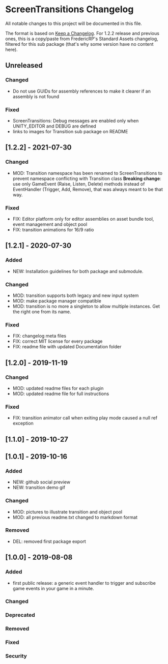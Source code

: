 # ScreenTransitions Changelog
All notable changes to this project will be documented in this file.

The format is based on [Keep a Changelog](https://keepachangelog.com/en/1.0.0/).
For 1.2.2 release and previous ones, this is a copy/paste from FredericRP's Standard Assets changelog, filtered for this sub package (that's why some version have no content here).

## Unreleased

### Changed
- Do not use GUIDs for assembly references to make it clearer if an assembly is not found

### Fixed
- ScreenTransitions: Debug messages are enabled only when UNITY_EDITOR and DEBUG are defined
- links to images for Transition sub package on README

## [1.2.2] - 2021-07-30

### Changed
- MOD: Transition namespace has been renamed to ScreenTransitions to prevent namespace conflicting with Transition class
**Breaking change**: use only GameEvent (Raise, Listen, Delete) methods instead of EventHandler (Trigger, Add, Remove), that was always meant to be that way.

### Fixed
- FIX: Editor platform only for editor assemblies on asset bundle tool, event management and object pool
- FIX: transition animations for 16/9 ratio

## [1.2.1] - 2020-07-30

### Added
- NEW: Installation guidelines for both package and submodule.

### Changed
- MOD: transition supports both legacy and new input system
- MOD: make package manager compatible
- MOD: transition is no more a singleton to allow multiple instances. Get the right one from its name.

### Fixed
- FIX: changelog meta files
- FIX: correct MIT license for every package
- FIX: readme file with updated Documentation folder

## [1.2.0] - 2019-11-19

### Changed
- MOD: updated readme files for each plugin
- MOD: updated readme file for full instructions

### Fixed
- FIX: transition animator call when exiting play mode caused a null ref exception

## [1.1.0] - 2019-10-27

## [1.0.1] - 2019-10-16

### Added
- NEW: github social preview
- NEW: transition demo gif

### Changed
- MOD: pictures to illustrate transition and object pool
- MOD: all previous readme.txt changed to markdown format

### Removed
- DEL: removed first package export

## [1.0.0] - 2019-08-08

### Added
- first public release: a generic event handler to trigger and subscribe game events in your game in a minute.

### Changed

### Deprecated

### Removed

### Fixed

### Security
